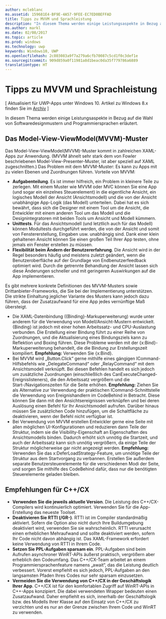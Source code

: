 ```yaml
---
author: mcleblanc
ms.assetid: 159681E4-BF9E-4A57-9FEE-EC7ED0BEFFAD
title: Tipps zu MVVM und Sprachleistung
description: "In diesem Thema werden einige Leistungsaspekte in Bezug auf die Wahl von Softwaredesignmustern und Programmiersprachen erläutert."
ms.author: markl
ms.date: 02/08/2017
ms.topic: article
ms.prod: windows
ms.technology: uwp
keywords: Windows10, UWP
ms.openlocfilehash: 2c803083a9f7a279a6cfb70087c5cd1f0c3def1e
ms.sourcegitcommit: 909d859a0f11981a8d1beac0da35f779786a6889
translationtype: HT
---
```

# <a name="mvvm-and-language-performance-tips"></a>Tipps zu MVVM und Sprachleistung

\[ Aktualisiert für UWP-Apps unter Windows 10. Artikel zu Windows 8.x finden Sie im [Archiv](http://go.microsoft.com/fwlink/p/?linkid=619132) \]

In diesem Thema werden einige Leistungsaspekte in Bezug auf die Wahl von Softwaredesignmustern und Programmiersprachen erläutert.

## <a name="the-model-view-viewmodel-mvvm-pattern"></a>Das Model-View-ViewModel(MVVM)-Muster

Das Model-View-ViewModel(MVVM)-Muster kommt in zahlreichen XAML-Apps zur Anwendung. (MVVM ähnelt sehr stark dem von Fowler beschriebenen Model-View-Presenter-Muster, ist aber speziell auf XAML zugeschnitten.) Das Problem mit dem MVVM-Muster: Es kann zu Apps mit zu vielen Ebenen und Zuordnungen führen. Vorteile von MVVM:

-   **Aufgabenteilung**. Es ist immer hilfreich, ein Problem in kleinere Teile zu zerlegen. Mit einem Muster wie MVVM oder MVC können Sie eine App (und sogar ein einzelnes Steuerelement) in die eigentliche Ansicht, ein logisches Modell der Ansicht (Ansichtsmodell) und die von der Ansicht unabhängige App-Logik (das Modell) unterteilen. Dabei hat es sich bewährt, dass sich die Designer mit einem Tool um die Ansicht, die Entwickler mit einem anderen Tool um das Modell und die Designintegratoren mit beiden Tools um Ansicht und Modell kümmern.
-   **Unittests**. Für das Ansichtsmodell (und letztlich auch für das Modell) können Modultests durchgeführt werden, die von der Ansicht und somit von Fenstererstellung, Eingaben usw. unabhängig sind. Dank einer klein gehaltenen Ansicht können Sie einen großen Teil Ihrer App testen, ohne jemals ein Fenster erstellen zu müssen.
-   **Flexibilität beim Ändern der Benutzererfahrung**. Die Ansicht wird in der Regel besonders häufig und meistens zuletzt geändert, wenn die Benutzeroberfläche auf der Grundlage von Endbenutzerfeedback optimiert wird. Durch die getrennte Behandlung der Ansicht lassen sich diese Änderungen schneller und mit geringeren Auswirkungen auf die App implementieren.

Es gibt mehrere konkrete Definitionen des MVVM-Musters sowie Drittanbieter-Frameworks, die Sie bei der Implementierung unterstützen. Die strikte Einhaltung jeglicher Variante des Musters kann jedoch dazu führen, dass der Zusatzaufwand für eine App jedes vernünftige Maß übersteigt.

-   Die XAML-Datenbindung ({Binding}-Markuperweiterung) wurde unter anderem für die Verwendung von Modell/Ansicht-Mustern entwickelt. {Binding} ist jedoch mit einer hohen Arbeitssatz- und CPU-Auslastung verbunden. Die Erstellung einer Bindung führt zu einer Reihe von Zuordnungen, und die Aktualisierung eines Bindungsziels kann zu Reflektion und Boxing führen. Diese Probleme werden mit der {x:Bind}-Markuperweiterung behandelt, die die Bindung zur Erstellungszeit kompiliert. **Empfehlung:** Verwenden Sie {x:Bind}.
-   Bei MVVM wird „Button.Click“ gerne mithilfe eines gängigen ICommand-Hilfsbefehls wie „DelegateCommand“ oder „RelayCommand“ mit dem Ansichtsmodell verknüpft. Bei diesen Befehlen handelt es sich jedoch um zusätzliche Zuordnungen (einschließlich des CanExecuteChanged-Ereignislisteners), die den Arbeitssatz vergrößern und die Start-/Navigationszeiten für die Seite erhöhen. **Empfehlung:** Ziehen Sie als Alternative zur Verwendung der praktischen ICommand-Schnittstelle die Verwendung von Ereignishandlern im CodeBehind in Betracht. Diese können Sie dann mit den Ansichtsereignissen verknüpfen und bei deren Auslösung einen Befehl für Ihr Ansichtsmodell aufrufen. Darüber hinaus müssen Sie zusätzlichen Code hinzufügen, um die Schaltfläche zu deaktivieren, wenn der Befehl nicht verfügbar ist.
-   Bei Verwendung von MVVM erstellen Entwickler gerne eine Seite mit allen möglichen UI-Konfigurationen und reduzieren dann Teile der Struktur, indem sie die Visibility-Eigenschaft an Eigenschaften des Ansichtsmodells binden. Dadurch erhöht sich unnötig die Startzeit, und auch der Arbeitssatz kann sich unnötig vergrößern, da einige Teile der Struktur möglicherweise gar nicht angezeigt werden. **Empfehlung:** Verwenden Sie das x:DeferLoadStrategy-Feature, um unnötige Teile der Struktur aus dem Startvorgang zu verbannen. Erstellen Sie außerdem separate Benutzersteuerelemente für die verschiedenen Modi der Seite, und sorgen Sie mithilfe des CodeBehind dafür, dass nur die benötigten Steuerelemente geladen bleiben.

## <a name="ccx-recommendations"></a>Empfehlungen für C++/CX

-   **Verwenden Sie die jeweils aktuelle Version**. Die Leistung des C++/CX-Compilers wird kontinuierlich optimiert. Verwenden Sie für die App-Erstellung das neueste Toolset.
-   **Deaktivieren Sie RTTI (/GR-)**. RTTI ist im Compiler standardmäßig aktiviert. Sofern die Option also nicht durch Ihre Buildumgebung deaktiviert wird, verwenden Sie sie wahrscheinlich. RTTI verursacht einen erheblichen Mehraufwand und sollte deaktiviert werden, sofern Ihr Code nicht davon abhängig ist. Das XAML-Framework erfordert keine Verwendung von RTTI in Ihrem Code.
-   **Setzen Sie PPL-Aufgaben sparsam ein**. PPL-Aufgaben sind beim Aufrufen asynchroner WinRT-APIs äußerst praktisch, vergrößern aber erheblich den Codeumfang. Das C++/CX-Team arbeitet an einem Programmiersprachenfeature namens „await“, das die Leistung deutlich verbessert. Vorerst empfiehlt es sich jedoch, PPL-Aufgaben an den langsamsten Pfaden Ihres Codes nur sehr sparsam einzusetzen.
-   **Vermeiden Sie die Verwendung von C++/CX in der Geschäftslogik Ihrer App**. C++/CX ist für den komfortablen Zugriff auf WinRT-APIs in C++-Apps konzipiert. Die dabei verwendeten Wrapper bedeuten einen Zusatzaufwand. Daher empfiehlt es sich, innerhalb der Geschäftslogik bzw. des Modells Ihrer Klasse auf den Einsatz von C++/CX zu verzichten und es nur an der Grenze zwischen Ihrem Code und WinRT zu verwenden.

 

 




